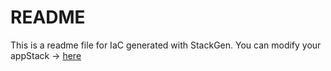 # README
This is a readme file for IaC generated with StackGen.
You can modify your appStack -> [here](http://main.dev.stackgen.com/appstacks/3bc97988-a873-450e-b591-c941ec63e5cd)
